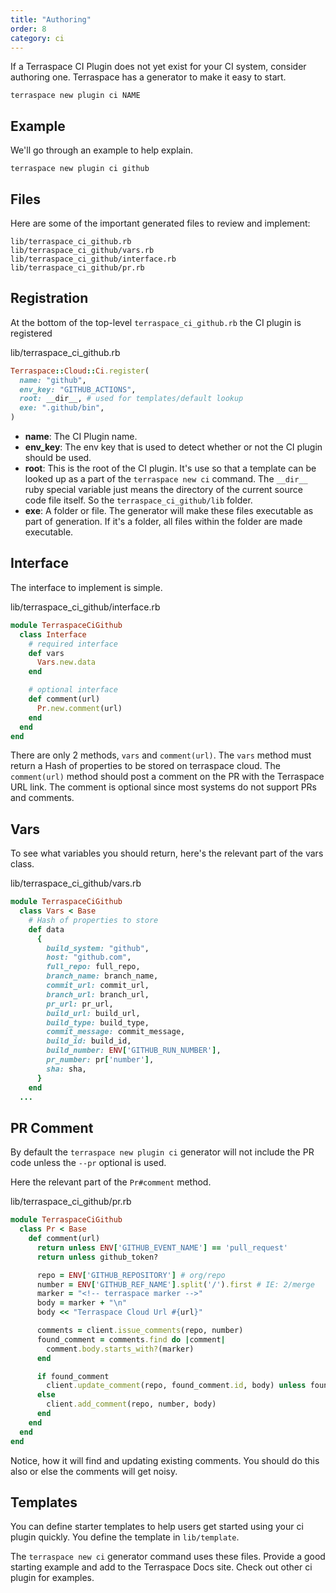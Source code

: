```yaml
---
title: "Authoring"
order: 8
category: ci
---
```


If a Terraspace CI Plugin does not yet exist for your CI system, consider authoring one. Terraspace has a generator to make it easy to start.

    terraspace new plugin ci NAME

## Example

We'll go through an example to help explain.

    terraspace new plugin ci github

## Files

Here are some of the important generated files to review and implement:

    lib/terraspace_ci_github.rb
    lib/terraspace_ci_github/vars.rb
    lib/terraspace_ci_github/interface.rb
    lib/terraspace_ci_github/pr.rb

## Registration

At the bottom of the top-level `terraspace_ci_github.rb` the CI plugin is registered

lib/terraspace_ci_github.rb

```ruby
Terraspace::Cloud::Ci.register(
  name: "github",
  env_key: "GITHUB_ACTIONS",
  root: __dir__, # used for templates/default lookup
  exe: ".github/bin",
)
```

* **name**: The CI Plugin name.
* **env_key**: The env key that is used to detect whether or not the CI plugin should be used.
* **root**: This is the root of the CI plugin. It's use so that a template can be looked up as a part of the `terraspace new ci` command.  The `__dir__` ruby special variable just means the directory of the current source code file itself. So the `terraspace_ci_github/lib` folder.
* **exe**: A folder or file. The generator will make these files executable as part of generation. If it's a folder, all files within the folder are made executable.

## Interface

The interface to implement is simple.

lib/terraspace_ci_github/interface.rb

```ruby
module TerraspaceCiGithub
  class Interface
    # required interface
    def vars
      Vars.new.data
    end

    # optional interface
    def comment(url)
      Pr.new.comment(url)
    end
  end
end
```

There are only 2 methods, `vars` and `comment(url)`. The `vars` method must return a Hash of properties to be stored on terraspace cloud. The `comment(url)` method should post a comment on the PR with the Terraspace URL link. The comment is optional since most systems do not support PRs and comments.

## Vars

To see what variables you should return, here's the relevant part of the vars class.

lib/terraspace_ci_github/vars.rb

```ruby
module TerraspaceCiGithub
  class Vars < Base
    # Hash of properties to store
    def data
      {
        build_system: "github",
        host: "github.com",
        full_repo: full_repo,
        branch_name: branch_name,
        commit_url: commit_url,
        branch_url: branch_url,
        pr_url: pr_url,
        build_url: build_url,
        build_type: build_type,
        commit_message: commit_message,
        build_id: build_id,
        build_number: ENV['GITHUB_RUN_NUMBER'],
        pr_number: pr['number'],
        sha: sha,
      }
    end
  ...
```

## PR Comment

By default the `terraspace new plugin ci` generator will not include the PR code unless the `--pr` optional is used.

Here the relevant part of the `Pr#comment` method.

lib/terraspace_ci_github/pr.rb

```ruby
module TerraspaceCiGithub
  class Pr < Base
    def comment(url)
      return unless ENV['GITHUB_EVENT_NAME'] == 'pull_request'
      return unless github_token?

      repo = ENV['GITHUB_REPOSITORY'] # org/repo
      number = ENV['GITHUB_REF_NAME'].split('/').first # IE: 2/merge
      marker = "<!-- terraspace marker -->"
      body = marker + "\n"
      body << "Terraspace Cloud Url #{url}"

      comments = client.issue_comments(repo, number)
      found_comment = comments.find do |comment|
        comment.body.starts_with?(marker)
      end

      if found_comment
        client.update_comment(repo, found_comment.id, body) unless found_comment.body == body
      else
        client.add_comment(repo, number, body)
      end
    end
  end
end
```

Notice, how it will find and updating existing comments. You should do this also or else the comments will get noisy.

## Templates

You can define starter templates to help users get started using your ci plugin quickly. You define the template in `lib/template`.

The `terraspace new ci` generator command uses these files. Provide a good starting example and add to the Terraspace Docs site. Check out other ci plugin for examples.

